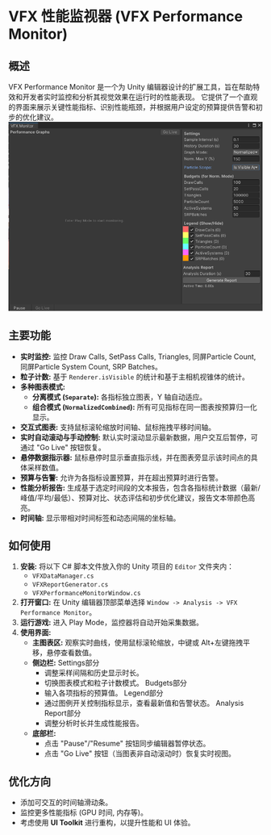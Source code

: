 # VFX 性能监视器 (VFX Performance Monitor)

## 概述

VFX Performance Monitor 是一个为 Unity 编辑器设计的扩展工具，旨在帮助特效和开发者实时监控和分析其视觉效果在运行时的性能表现。
它提供了一个直观的界面来展示关键性能指标、识别性能瓶颈，并根据用户设定的预算提供告警和初步的优化建议。
![VFX 性能监视器界面截图](MonitorWindow.png)

## 主要功能

* **实时监控:** 监控 Draw Calls, SetPass Calls, Triangles, 同屏Particle Count, 同屏Particle System Count, SRP Batches。
* **粒子计数:** 基于 `Renderer.isVisible` 的统计和基于主相机视锥体的统计。
* **多种图表模式:**
    * **分离模式 (`Separate`):** 各指标独立图表，Y 轴自动适应。
    * **组合模式 (`NormalizedCombined`):** 所有可见指标在同一图表按预算归一化显示。
* **交互式图表:** 支持鼠标滚轮缩放时间轴、鼠标拖拽平移时间轴。
* **实时自动滚动与手动控制:** 默认实时滚动显示最新数据，用户交互后暂停，可通过 "Go Live" 按钮恢复。
* **悬停数据指示器:** 鼠标悬停时显示垂直指示线，并在图表旁显示该时间点的具体采样数值。
* **预算与告警:** 允许为各指标设置预算，并在超出预算时进行告警。
* **性能分析报告:** 生成基于选定时间段的文本报告，包含各指标统计数据（最新/峰值/平均/最低）、预算对比、状态评估和初步优化建议，报告文本带颜色高亮。
* **时间轴:** 显示带相对时间标签和动态间隔的坐标轴。

## 如何使用

1.  **安装:** 将以下 C# 脚本文件放入你的 Unity 项目的 `Editor` 文件夹内：
    * `VFXDataManager.cs`
    * `VFXReportGenerator.cs`
    * `VFXPerformanceMonitorWindow.cs`
2.  **打开窗口:** 在 Unity 编辑器顶部菜单选择 `Window -> Analysis -> VFX Performance Monitor`。
3.  **运行游戏:** 进入 Play Mode，监控器将自动开始采集数据。
4.  **使用界面:**
    * **主图表区:** 观察实时曲线，使用鼠标滚轮缩放，中键或 Alt+左键拖拽平移，悬停查看数值。
    * **侧边栏:**
          Settings部分
        * 调整采样间隔和历史显示时长。
        * 切换图表模式和粒子计数模式。
          Budgets部分
        * 输入各项指标的预算值。
          Legend部分
        * 通过图例开关控制指标显示，查看最新值和告警状态。
          Analysis Report部分
        * 调整分析时长并生成性能报告。
    * **底部栏:**
        * 点击 "Pause"/"Resume" 按钮同步编辑器暂停状态。
        * 点击 "Go Live" 按钮（当图表非自动滚动时）恢复实时视图。

## 优化方向

* 添加可交互的时间轴滑动条。
* 监控更多性能指标 (GPU 时间, 内存等)。
* 考虑使用 **UI Toolkit** 进行重构，以提升性能和 UI 体验。

